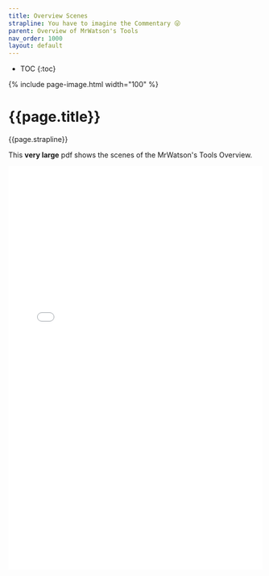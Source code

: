 ```yaml
---
title: Overview Scenes
strapline: You have to imagine the Commentary 😜
parent: Overview of MrWatson's Tools
nav_order: 1000
layout: default
---
```

- TOC
{:toc}

{% include page-image.html width="100" %}

# {{page.title}}

{{page.strapline}}

This **very large** pdf shows the scenes of the MrWatson's Tools Overview.

<embed src="mrwatsons-tools-overview-scenes.pdf" type="application/pdf" width="100%" height="800px" />
